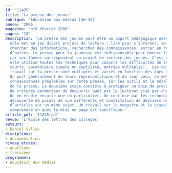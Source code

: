 ```yaml
---
id: '11435'
title: 'La presse des jeunes'
rubrique: 'Éducation aux médias [4e-3e]'
annee: '2005'
magazine: 'n°8 février 2006'
pages: '18'
description: 'La presse des jeunes peut être un apport pédagogique essentiel car
  elle met en jeu divers projets de lecture : lire pour s’informer, se distraire,
  chercher des informations, rechercher des connaissances, entrer en relation avec
  d’autres. La presse pour la jeunesse est indispensable pour donner le goût de lire
  car ses thèmes correspondent au projet de lecture des jeunes. C’est un écrit accessible :
  elle utilise toutes les techniques pour vaincre les difficultés de lecture (articles
  courts, vocabulaire simple ou explicité, entrées multiples).  Les objectifs d’un
  travail sur la presse sont multiples et variés en fonction des âges des élèves.
  On part généralement de leurs représentations et de leur vécu, on met en place des
  connaissances préalables sur cette presse, sur les outils et le métalangage de l’analyse
  de la presse. La deuxième étape consiste à pratiquer un bain de presse avec l’élaboration
  de critères permettant de découvrir quel est le lectorat visé par chaque revue.
  On en étudie ensuite une en particulier. On continue par les techniques documentaires :
  découverte de points de vue différents et constitution de dossiers de presse à partir
  d’articles sur un même sujet. Un travail sur la maquette et le visuel permet de
  comprendre en quoi la mise en page est spécifique.'
article_pdf: '11435.pdf'
revue: 'L’école des lettres des collèges'
auteurs:
- Daniel Salles
disciplines:
- documentation
niveau_etudes:
- quatrième
- troisième
programmes:
- éducation aux médias
---
```

